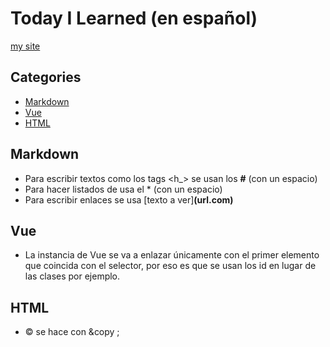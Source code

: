 # Today I Learned (en español)

[my site](https://rorepoid.github.io)

## Categories
* [Markdown](https://github.com/rorepoid/til#markdown)
* [Vue](https://github.com/rorepoid/til#vue)
* [HTML](https://github.com/rorepoid/til#html)

## Markdown
* Para escribir textos como los tags <h_> se usan los **#** (con un espacio)
* Para hacer listados de usa el * (con un espacio) 
* Para escribir enlaces se usa [texto a ver]**(url.com)**

## Vue
* La instancia de Vue se va a enlazar únicamente con el primer elemento que coincida con el selector, por eso es que se usan los id en lugar de las clases por ejemplo.

## HTML
* &copy; se hace con &copy ;